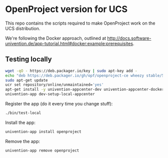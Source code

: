 # OpenProject version for UCS

This repo contains the scripts required to make OpenProject work on the UCS distribution.

We're following the Docker approach, outlined at <http://docs.software-univention.de/app-tutorial.html#docker:example:prerequisites>.

## Testing locally

```bash
wget -qO - https://deb.packager.io/key | sudo apt-key add -
echo "deb https://deb.packager.io/gh/opf/openproject-ce wheezy stable/5" | sudo tee /etc/apt/sources.list.d/openproject-ce.list
sudo apt-get update
ucr set repository/online/unmaintained='yes'
apt-get install -y univention-appcenter-dev univention-appcenter-docker univention-appcenter
univention-app dev-setup-local-appcenter
```

Register the app (do it every time you change stuff):

```bash
./bin/test-local
```

Install the app:

```bash
univention-app install openproject
```

Remove the app:

```bash
univention-app remove openproject
```
